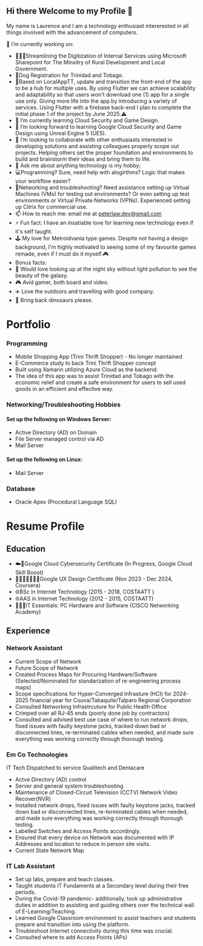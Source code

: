 ## Hi there Welcome to my Profile 👋

My name is Laurence and I am a technology enthusiast intererested in all things involved with the advancement of computers.

 🔭 I’m currently working on:
 - 👩🏻‍💻Streamlining the Digitization of Internal Services using Microsoft Sharepoint for The Minsitry of Rural Development and Local Government.
 - 🐶Dog Registration for Trinidad and Tobago.
 - 🔧Based on LocalAppTT, update and transition the front-end of the app to be a hub for multiple uses. By using Flutter we can achieve scalability and adaptability so that users won't download one (1) app for a single use only. Giving more life into the app by introducing a variety of services. Using Flutter with a firebase back-end I plan to complete the initial phase 1 of the project by June 2025.⚠️
- 🌱 I’m currently learning Cloud Security and Game Design.
- 🤔 I’m looking forward to learning Google Cloud Security and Game Design using Unreal Engine 5 (UE5).
- 👯 I’m looking to collaborate with other enthusiasts interested in developing solutions and assisting colleagues properly scope out projects. Helping others set the proper foundation and environments to build and brainstorm their ideas and bring them to life.  
- 💬 Ask me about anything technology is my hobby;
-   💻Programming? Sure, need help with alogirthms? Logic that makes your workflow easier?
-   📶Networking and troubleshooting? Need assistance setting up Virtual Machines (VMs) for testing out environments? Or even setting up test environments or Virtual Private Networks (VPNs). Experienced setting up Citrix for commercial use.
- 📫 How to reach me: email me at peterlaw.dev@gmail.com 
- ⚡ Fun fact: I have an insatiable love for learning new technology even if it's self taught.
-   🕹️ My love for Metroidvania type games. Despite not having a design background, I'm highly motivated to seeing some of my favourite games remade, even if I must do it myself.🎮 
-   Bonus facts:
-   🌠 Would love looking up at the night sky without light pollution to see the beauty of the galaxy.
-   🎮 Avid gamer, both board and video.
-   ✈️ Love the outdoors and travelling with good company.
-   🦖 Bring back dinosaurs please.


# Portfolio
### Programming
- Mobile Shopping App (Trini Thrift Shopper) - No longer maintained 
- E-Commerce study to back Trini Thrift Shopper concept
- Built using Xamarin utilizing Azure Cloud as the backend.
- The idea of this app was to assist Trinidad and Tobago with the economic relief and create a safe environment for users to sell used goods in an efficient and effective way.

### Networking/Troubleshooting Hobbies
#### Set up the following on Windows Server:
- Active Directory (AD) on Domain
- File Server managed control via AD
- Mail Server

#### Set up the following on Linux:
- Mail Server
  
### Database
- Oracle Apex (Procedural Language SQL)

# Resume Profile

## Education
- ☁️🔐Google Cloud Cybersecurity Certificate (In Progress, Google Cloud Skill Boost)
- 👩🏻‍💻📓✍🏻💡Google UX Design Certificate (Nov 2023 - Dec 2024, Coursera)
- 🌐BSc in Internet Technology (2015 - 2018, COSTAATT )
- 🌐AAS in Internet Technology (2012 - 2015, COSTAATT)
- 👨🏼‍💻IT Essentials: PC Hardware and Software (CISCO Networking Academy)

## Experience

### Network Assistant 
- Current Scope of Network
- Future Scope of Network
- Created Process Maps for Procuring Hardware/Software (Selected/Nominated for standarization of re-engineering process maps)
- Scope specifications for Hyper-Converged Infrasture (HCI) for 2024-2025 financial year for Couva/Tabaquite/Talparo Regional Corporation
- Consulted Networking Infrastrcuture for Public Health Office
- Crimped over all RJ-45 ends (poorly done job by contractors)
- Consulted and advised best use case of where to run network drops, fixed issues with faulty keystone jacks, tracked down bad or disconnected lines, re-terminated cables when needed, and made sure everything was working correctly through thorough testing.
   

### Em Co Technologies
IT Tech
Dispatched to service Qualitech and Dentacare

- Actve Directory (AD) control
- Server and general system troubleshooting
- Maintenance of Closed-Circuit Television (CCTV) Network Video Recover(NVR)
- Installed network drops, fixed issues with faulty keystone jacks, tracked down bad or disconnected lines, re-terminated cables when needed, and made sure everything was working correctly through thorough testing.
- Labelled Switches and Access Points accordingly.
- Ensured that every device on Network was documented with IP Addresses and location to reduce in person site visits.
- Current State Network Map 


### IT Lab Assistant
- Set up labs, prepare and teach classes.
- Taught students IT Fundaments at a Secondary level during their free periods.
- During the Covid-19 pandemic- additionally, took up administrative duties in addition to assisting and guiding others over the technical wall of E-Learning/Teaching.
- Learned Google Classroom environment to assist teachers and students prepare and transition into using the platform. 
- Troubleshoot Internet connectivity during this time was crucial.
- Consulted where to add Access Points (APs)

<!--
**laurencepeter/laurencepeter** is a ✨ _special_ ✨ repository because its `README.md` (this file) appears on your GitHub profile.

Here are some ideas to get you started:

- 🔭 I’m currently working on streamlining the digitzation of internak services using Microsoft Sharepoint for The Minsitry of Rural Development and Local Government
- 🌱 I’m currently learning Cloud Security and Game Design
- 👯 I’m looking to collaborate on 
- 🤔 I’m looking for help with ...
- 💬 Ask me about ...
- 📫 How to reach me: ...
- 😄 Pronouns: ...
- ⚡ Fun fact: ...
-->
